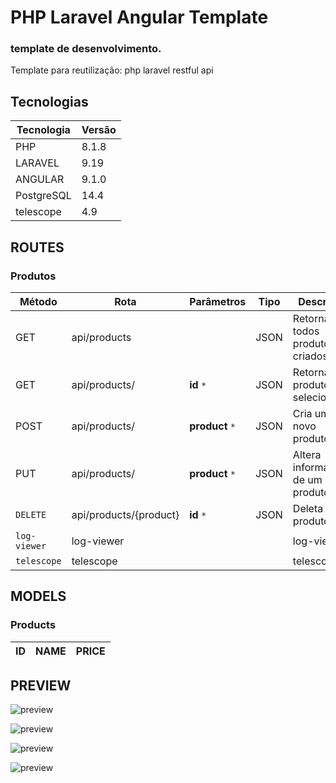 # PHP Laravel Angular Template
### template de desenvolvimento. 

<p>Template para reutilização:  php laravel restful api</p>

## Tecnologias 

| Tecnologia  | Versão |
| ------ | ------ |
| PHP | 8.1.8 |
| LARAVEL | 9.19 |
| ANGULAR | 9.1.0 |
| PostgreSQL | 14.4  |
| telescope  |  4.9  |

## ROUTES 

### Produtos
| Método | Rota | Parâmetros | Tipo  | Descrição
| ------ | ------ | ------ | ------ |------ |
| GET | api/products|                     |               JSON     | Retorna todos produtos criados.
| GET | api/products/ |   **id**  `*`  |             JSON     | Retorna  produto selecionado. 
| POST |  api/products/ |**product**  `*`   |               JSON     | Cria um novo produto. 
| PUT | api/products/  |**product**  `*`    |                JSON     |Altera informações de um     produto.         |  
| `DELETE` |   api/products/{product}    |  **id**  `*` |        JSON         |           Deleta um produto.
| `log-viewer` |   log-viewer           |                  |                     |log-viewer
| `telescope` |   telescope           |                  |                     |telescope
## MODELS 

### Products
| ID  | NAME | PRICE |
| ------ | ------ |------ |
## PREVIEW

![preview](https://github.com/joseEstudos/laraAngularTemplate/blob/91dffef34b7083650c323a139dddeba7d6117499/summary/prints/produtos.png)

![preview](https://github.com/joseEstudos/laraAngularTemplate/blob/91dffef34b7083650c323a139dddeba7d6117499/summary/prints/novoProduto.png)

![preview](https://github.com/joseEstudos/laraAngularTemplate/blob/91dffef34b7083650c323a139dddeba7d6117499/summary/prints/excluirProduto.png)

![preview](https://github.com/joseEstudos/laraAngularTemplate/blob/91dffef34b7083650c323a139dddeba7d6117499/summary/prints/editarProduto.png)
